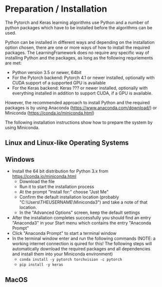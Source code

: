 # Preparation / Installation

The Pytorch and Keras learning algorithms use Python and a number of python packages which
have to be installed before the algorithms can be used.

Python can be installed in different ways and depending on the installation option chosen,
there are one or more ways of how to install the required packages. The LearningFramework 
does no require any specific way of installing Python and the packages, as long as the following
requriements are met:

* Python version 3.5 or newer, 64bit
* For the Pytorch backend: Pytorch 4.1 or newer installed, optionally with CUDA support of a 
  supported GPU is available
* For the Keras backend: Keras ??? or newer installed, optionally with everything installed in 
  addition to support CUDA, if a GPU is available. 

However, the recommended approach to install Python and the required packages is by using
Anaconda (https://www.anaconda.com/download/) or Miniconda (https://conda.io/miniconda.html)

The following installation instructions show how to prepare the system by using Miniconda.

## Linux and Linux-like Operating Systems

## Windows

* Install the 64 bit distribution for Python 3.x from https://conda.io/miniconda.html
  * Download the file
  * Run it to start the installation process
  * At the prompt "Install for:" choose "Just Me"
  * Confirm the default installation location (probably "C:\Users\THEUSERNAME\Miniconda3") and
    take a note of that location.
  * In the "Advanced Options" screen, keep the default settings
* After the installation completes successfully you should find an entry "Anaconda3" in your Start menu
  which contains the entry "Anaconda Prompt"
* Click "Anaconda Prompt" to start a terminal window 
* In the terminal window enter and run the following commands  (NOTE: a working internet connection is 
  quired for this! The following steps will automatically download the required packages and all dependencies
  and install them into your Miniconda environment)
  * `conda install -y pytorch torchvision -c pytorch`
  * `pip install -y keras` 

## MacOS


